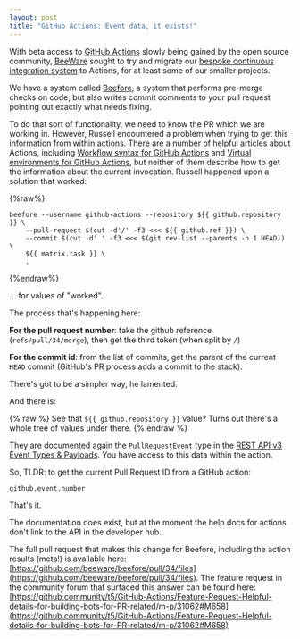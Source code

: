 ```yaml
---
layout: post
title: "GitHub Actions: Event data, it exists!"
---
```


With beta access to [GitHub Actions](https://github.com/features/actions) slowly being gained by the open source community, [BeeWare](https://beeware.org/) sought to try and migrate our [bespoke continuous integration system](https://youtu.be/bJmx0tcVubY?t=734) to Actions, for at least some of our smaller projects. 

We have a system called [Beefore](https://github.com/beeware/beefore/), a system that performs pre-merge checks on code, but also writes commit comments to your pull request pointing out exactly what needs fixing. 

To do that sort of functionality, we need to know the PR which we are working in. However, Russell encountered a problem when trying to get this information from within actions. There are a number of helpful articles about Actions, including [Workflow syntax for GitHub Actions](https://help.github.com/en/articles/workflow-syntax-for-github-actions) and [Virtual environments for GitHub Actions](https://help.github.com/en/articles/virtual-environments-for-github-actions), but neither of them describe how to get the information about the current invocation. 
Russell happened upon a solution that worked: 

{%raw%}
```
beefore --username github-actions --repository ${{ github.repository }} \
    --pull-request $(cut -d'/' -f3 <<< ${{ github.ref }}) \
    --commit $(cut -d' ' -f3 <<< $(git rev-list --parents -n 1 HEAD)) \
    ${{ matrix.task }} \
    .
```
{%endraw%}

... for values of "worked". 

The process that's happening here: 

**For the pull request number**: take the github reference (`refs/pull/34/merge`), then get the third token (when split by `/`)

**For the commit id**: from the list of commits, get the parent of the current `HEAD` commit (GitHub's PR process adds a commit to the stack). 

There's got to be a simpler way, he lamented. 

And there is: 

{% raw %}
See that `${{ github.repository }}` value? Turns out there's a whole tree of values under there. {% endraw %}

They are documented again the `PullRequestEvent` type in the [REST API v3 Event Types & Payloads](https://developer.github.com/v3/activity/events/types/#pullrequestevent). You have access to this data within the action. 

So, TLDR: to get the current Pull Request ID from a GitHub action: 

`github.event.number`

That's it. 

The documentation does exist, but at the moment the help docs for actions don't link to the API in the developer hub. 

The full pull request that makes this change for Beefore, including the action results (meta!) is available here: [https://github.com/beeware/beefore/pull/34/files](https://github.com/beeware/beefore/pull/34/files). The feature request in the community forum that surfaced this answer can be found here: [https://github.community/t5/GitHub-Actions/Feature-Request-Helpful-details-for-building-bots-for-PR-related/m-p/31062#M658](https://github.community/t5/GitHub-Actions/Feature-Request-Helpful-details-for-building-bots-for-PR-related/m-p/31062#M658)

